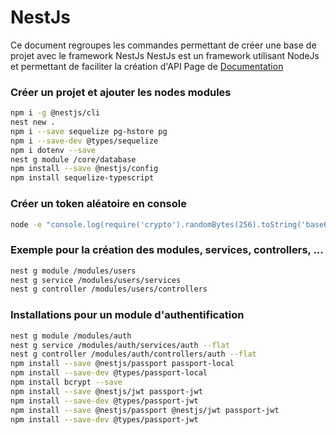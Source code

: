 # NestJs

Ce document regroupes les commandes permettant de créer une base de projet avec le framework NestJs
NestJs est un framework utilisant NodeJs et permettant de faciliter la création d'API
Page de [Documentation](https://docs.nestjs.com/openapi/introduction)

### Créer un projet et ajouter les nodes modules
```bash
npm i -g @nestjs/cli
nest new .
npm i --save sequelize pg-hstore pg
npm i --save-dev @types/sequelize
npm i dotenv --save
nest g module /core/database
npm install --save @nestjs/config
npm install sequelize-typescript
```

### Créer un token aléatoire en console
```bash
node -e "console.log(require('crypto').randomBytes(256).toString('base64'));"
```

### Exemple pour la création des modules, services, controllers, ...
```bash
nest g module /modules/users
nest g service /modules/users/services
nest g controller /modules/users/controllers
```

### Installations pour un module d'authentification
```bash
nest g module /modules/auth
nest g service /modules/auth/services/auth --flat
nest g controller /modules/auth/controllers/auth --flat
npm install --save @nestjs/passport passport-local
npm install --save-dev @types/passport-local
npm install bcrypt --save
npm install --save @nestjs/jwt passport-jwt
npm install --save-dev @types/passport-jwt
npm install --save @nestjs/passport @nestjs/jwt passport-jwt
npm install --save-dev @types/passport-jwt
```